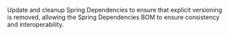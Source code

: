 Update and cleanup Spring Dependencies to ensure that explicit versioning is removed, allowing the Spring Dependencies BOM to ensure consistency and interoperability.
